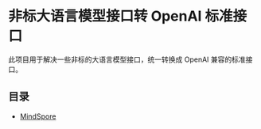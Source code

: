 # 非标大语言模型接口转 OpenAI 标准接口

此项目用于解决一些非标的大语言模型接口，统一转换成 OpenAI 兼容的标准接口。

## 目录

- [MindSpore](./mindspore/README.md)